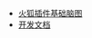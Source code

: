 - [火狐插件基础脑图](http://naotu.baidu.com/file/42da1fbb4de02d8d275d732e702dce9a?token=e4518af4afd14232)
- [开发文档](https://developer.mozilla.org/zh-CN/docs/Mozilla/Add-ons/WebExtensions/Walkthrough)
